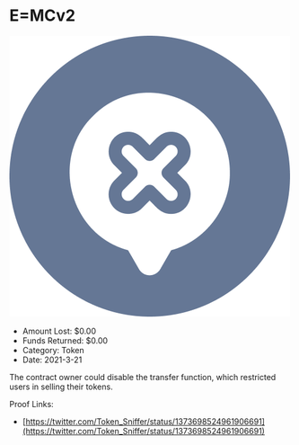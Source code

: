 # E=MCv2
![E=MCv2](/rektimages/E=MCv2.png)
- Amount Lost: $0.00
- Funds Returned: $0.00
- Category: Token
- Date: 2021-3-21

The contract owner could disable the transfer function, which restricted users in selling their tokens.


Proof Links:
- [https://twitter.com/Token_Sniffer/status/1373698524961906691](https://twitter.com/Token_Sniffer/status/1373698524961906691)


